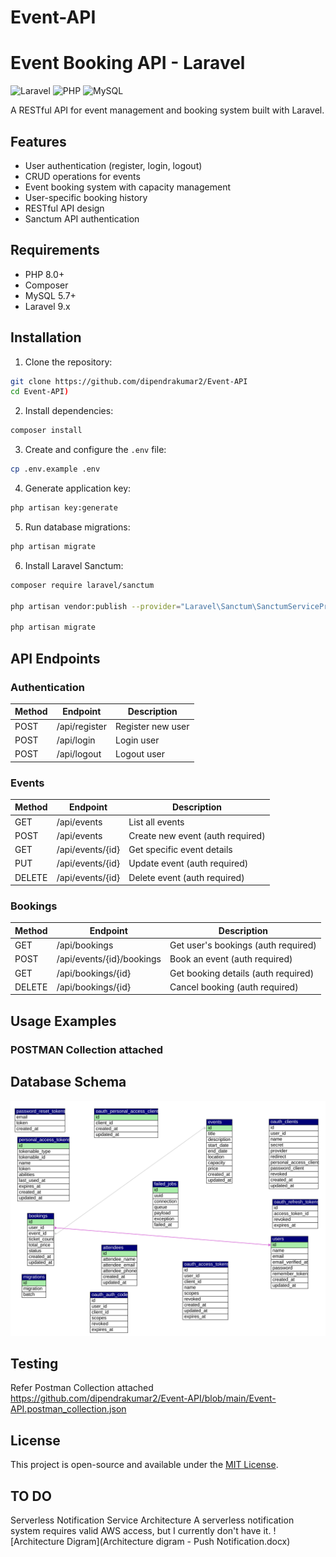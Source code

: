 # Event-API
# Event Booking API - Laravel

![Laravel](https://img.shields.io/badge/Laravel-FF2D20?style=for-the-badge&logo=laravel&logoColor=white)
![PHP](https://img.shields.io/badge/PHP-777BB4?style=for-the-badge&logo=php&logoColor=white)
![MySQL](https://img.shields.io/badge/MySQL-005C84?style=for-the-badge&logo=mysql&logoColor=white)

A RESTful API for event management and booking system built with Laravel.

## Features

- User authentication (register, login, logout)
- CRUD operations for events
- Event booking system with capacity management
- User-specific booking history
- RESTful API design
- Sanctum API authentication

## Requirements

- PHP 8.0+
- Composer
- MySQL 5.7+
- Laravel 9.x

## Installation

1. Clone the repository:
```bash
git clone https://github.com/dipendrakumar2/Event-API
cd Event-API)
```

2. Install dependencies:
```bash
composer install
```

3. Create and configure the `.env` file:
```bash
cp .env.example .env
```

4. Generate application key:
```bash
php artisan key:generate
```

5. Run database migrations:
```bash
php artisan migrate
```

6. Install Laravel Sanctum:
```bash
composer require laravel/sanctum

php artisan vendor:publish --provider="Laravel\Sanctum\SanctumServiceProvider"

php artisan migrate

```

## API Endpoints

### Authentication

| Method | Endpoint       | Description          |
|--------|---------------|----------------------|
| POST   | /api/register | Register new user    |
| POST   | /api/login    | Login user           |
| POST   | /api/logout   | Logout user          |

### Events

| Method | Endpoint      | Description                     |
|--------|--------------|----------------------------------|
| GET    | /api/events  | List all events                 |
| POST   | /api/events  | Create new event (auth required) |
| GET    | /api/events/{id} | Get specific event details    |
| PUT    | /api/events/{id} | Update event (auth required)  |
| DELETE | /api/events/{id} | Delete event (auth required)  |

### Bookings

| Method | Endpoint                      | Description                          |
|--------|-------------------------------|--------------------------------------|
| GET    | /api/bookings                 | Get user's bookings (auth required)  |
| POST   | /api/events/{id}/bookings     | Book an event (auth required)        |
| GET    | /api/bookings/{id}            | Get booking details (auth required)  |
| DELETE | /api/bookings/{id}            | Cancel booking (auth required)       |

## Usage Examples

### POSTMAN Collection attached
## Database Schema

![Database Schema](event_db.svg)

## Testing

Refer Postman Collection attached https://github.com/dipendrakumar2/Event-API/blob/main/Event-API.postman_collection.json

## License

This project is open-source and available under the [MIT License](LICENSE).

## TO DO
Serverless Notification Service Architecture 
A serverless notification system requires valid AWS access, but I currently don't have it.
![Architecture Digram](Architecture  digram  - Push Notification.docx)
